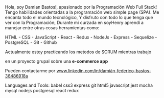Hola, soy Damian Bastos!, apasionado por la Programación Web Full Stack!
Tengo habilidades orientadas a la programación web simple page (SPA). Me encanta todo el mundo tecnológico, Y disfruto con todo lo que tenga que ver con la Programación,
Durante mi curzada en soyHenry aprendí a manejar entre otras cosas herramientas como:

HTML - CSS - JavaScript - React - Redux - NodeJs - Express - Sequelize - PostgreSQL - Git - Github

Actualmente estoy practicando los metodos de SCRUM mientras trabajo 

en un proyecto grupal sobre una **e-commerce app**

Pueden contactarme por www.linkedin.com/in/damián-federico-bastos-36486918a

Languages and Tools:
babel css3 express git html5 javascript jest mocha mysql nodejs postgresql react redux
